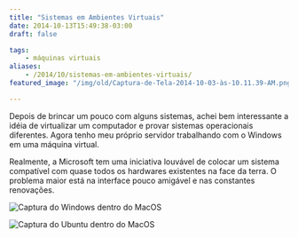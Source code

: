```yaml
---
title: "Sistemas em Ambientes Virtuais"
date: 2014-10-13T15:49:38-03:00
draft: false

tags: 
    - máquinas virtuais
aliases:
    - /2014/10/sistemas-em-ambientes-virtuais/
featured_image: "/img/old/Captura-de-Tela-2014-10-03-às-10.11.39-AM.png"

---
```


Depois de brincar um pouco com alguns sistemas, achei bem interessante a idéia de virtualizar um computador e provar sistemas operacionais diferentes. Agora tenho meu próprio servidor trabalhando com o Windows em uma máquina virtual.

Realmente, a Microsoft tem uma iniciativa louvável de colocar um sistema compatível com quase todos os hardwares existentes na face da terra. O problema maior está na interface  pouco amigável e nas constantes renovações.

![Captura do Windows dentro do MacOS](/img/old/Captura-de-Tela-2014-10-03-às-10.11.39-AM.png "Captura do Windows dentro do MacOS")

![Captura do Ubuntu dentro do MacOS](/img/old/Captura-de-Tela-2014-09-23-às-06.50.02-PM.png "Captura do Ubuntu dentro do MacOS")